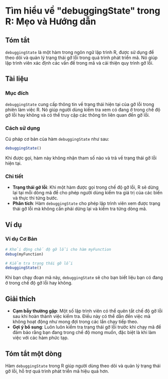 <!--
Meta Description: # Tìm hiểu về "debuggingState" trong R: Mẹo và Hướng dẫn ## Tóm tắt `debuggingState` là một hàm trong ngôn ngữ lập trình R, được sử dụng để theo dõi v...
Meta Keywords: lỗi, trong, debuggingstate, hàm, trạng
-->

# Tìm hiểu về "debuggingState" trong R: Mẹo và Hướng dẫn

## Tóm tắt
`debuggingState` là một hàm trong ngôn ngữ lập trình R, được sử dụng để theo dõi và quản lý trạng thái gỡ lỗi trong quá trình phát triển mã. Nó giúp lập trình viên xác định các vấn đề trong mã và cải thiện quy trình gỡ lỗi.

## Tài liệu
### Mục đích
`debuggingState` cung cấp thông tin về trạng thái hiện tại của gỡ lỗi trong phiên làm việc R. Nó giúp người dùng kiểm tra xem có đang ở trong chế độ gỡ lỗi hay không và có thể truy cập các thông tin liên quan đến gỡ lỗi.

### Cách sử dụng
Cú pháp cơ bản của hàm `debuggingState` như sau:
```R
debuggingState()
```
Khi được gọi, hàm này không nhận tham số nào và trả về trạng thái gỡ lỗi hiện tại.

### Chi tiết
- **Trạng thái gỡ lỗi**: Khi một hàm được gọi trong chế độ gỡ lỗi, R sẽ dừng lại tại mỗi dòng mã để cho phép người dùng kiểm tra giá trị của các biến và thực thi từng bước.
- **Phân tích**: Hàm `debuggingState` cho phép lập trình viên xem được trạng thái gỡ lỗi mà không cần phải dừng lại và kiểm tra từng dòng mã.

## Ví dụ
### Ví dụ Cơ Bản
```R
# Khởi động chế độ gỡ lỗi cho hàm myFunction
debug(myFunction)

# Kiểm tra trạng thái gỡ lỗi
debuggingState()
```
Khi bạn chạy đoạn mã này, `debuggingState` sẽ cho bạn biết liệu bạn có đang ở trong chế độ gỡ lỗi hay không.

## Giải thích
- **Cạm bẫy thường gặp**: Một số lập trình viên có thể quên tắt chế độ gỡ lỗi sau khi hoàn thành việc kiểm tra. Điều này có thể dẫn đến việc mã không hoạt động như mong đợi trong các lần chạy tiếp theo.
- **Gợi ý bổ sung**: Luôn luôn kiểm tra trạng thái gỡ lỗi trước khi chạy mã để đảm bảo rằng bạn đang trong chế độ mong muốn, đặc biệt là khi làm việc với các hàm phức tạp.

## Tóm tắt một dòng
Hàm `debuggingState` trong R giúp người dùng theo dõi và quản lý trạng thái gỡ lỗi, hỗ trợ quá trình phát triển mã hiệu quả hơn.